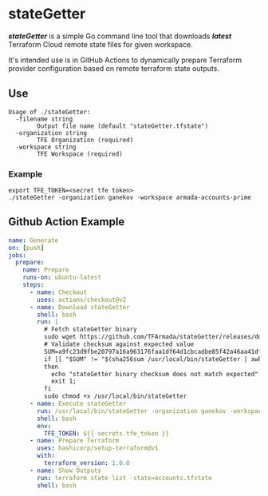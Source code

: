 # stateGetter
***stateGetter*** is a simple Go command line tool that downloads ***latest*** Terraform Cloud remote state files for given workspace.
 
It's intended use is in GitHub Actions to dynamically prepare Terraform provider configuration based
 on remote terraform state outputs.
 
## Use
```shell script
Usage of ./stateGetter:
  -filename string
        Output file name (default "stateGetter.tfstate")
  -organization string
        TFE Organization (required)
  -workspace string
        TFE Workspace (required)
```
### Example
```shell script
export TFE_TOKEN=<secret tfe token>
./stateGetter -organization ganekov -workspace armada-accounts-prime
```

## Github Action Example 
```yaml
name: Generate
on: [push]
jobs:
  prepare:
    name: Prepare
    runs-on: ubuntu-latest
    steps:
      - name: Checkout
        uses: actions/checkout@v2
      - name: Download stateGetter
        shell: bash 
        run: |
          # Fetch stateGetter binary
          sudo wget https://github.com/TFArmada/stateGetter/releases/download/v0.1/stateGetter -O /usr/local/bin/stateGetter
          # Validate checksum against expected value
          SUM=a9fc23d9fbe20797a16a963176faa1df64d1cbcadbe85f42a46aa41df4f1932c
          if [[ "$SUM" != "$(sha256sum /usr/local/bin/stateGetter | awk '{ print $1 }')" ]]
          then
            echo "stateGetter binary checksum does not match expected"
            exit 1;
          fi
          sudo chmod +x /usr/local/bin/stateGetter
      - name: Execute stateGetter
        run: /usr/local/bin/stateGetter -organization ganekov -workspace armada-accounts-prime -filename accounts.tfstate
        shell: bash
        env:
          TFE_TOKEN: ${{ secrets.tfe_token }}
      - name: Prepare Terraform
        uses: hashicorp/setup-terraform@v1
        with:
          terraform_version: 1.0.0
      - name: Show Outputs
        run: terraform state list -state=accounts.tfstate
        shell: bash
```